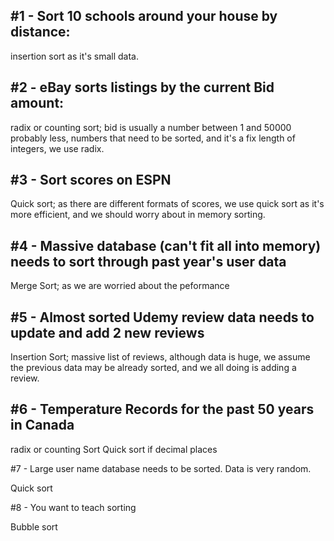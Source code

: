 ## #1 - Sort 10 schools around your house by distance:

insertion sort as it's small data.

## #2 - eBay sorts listings by the current Bid amount:

radix or counting sort; bid is usually a number between 1 and 50000 probably less, numbers that need to be sorted, and it's a fix length of integers, we use radix.

## #3 - Sort scores on ESPN

Quick sort; as there are different formats of scores, we use quick sort as it's more efficient, and we should worry about in memory sorting. 

## #4 - Massive database (can't fit all into memory) needs to sort through past year's user data

Merge Sort; as we are worried about the peformance

## #5 - Almost sorted Udemy review data needs to update and add 2 new reviews

Insertion Sort; massive list of reviews, although data is huge, we assume the previous data may be already sorted, and we all doing is adding a review.

## #6 - Temperature Records for the past 50 years in Canada

radix or counting Sort
Quick sort if decimal places

#7 - Large user name database needs to be sorted. Data is very random.

Quick sort

#8 - You want to teach sorting

Bubble sort